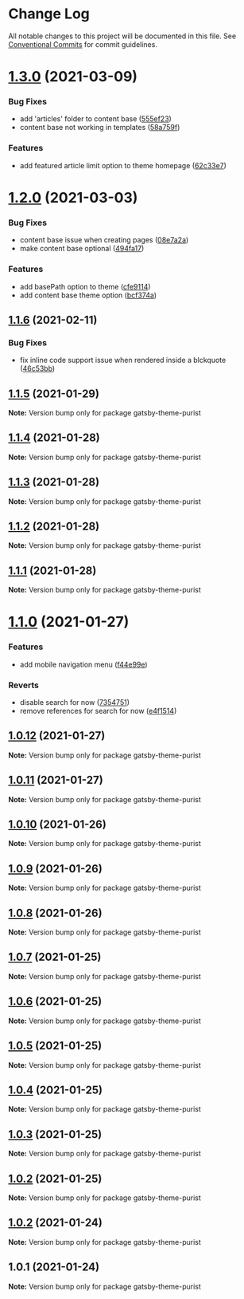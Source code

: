 # Change Log

All notable changes to this project will be documented in this file.
See [Conventional Commits](https://conventionalcommits.org) for commit guidelines.

# [1.3.0](https://github.com/sebsojeda/gatsby-theme-purist/compare/gatsby-theme-purist@1.2.0...gatsby-theme-purist@1.3.0) (2021-03-09)


### Bug Fixes

* add 'articles' folder to content base ([555ef23](https://github.com/sebsojeda/gatsby-theme-purist/commit/555ef2395b8883de65625d2e854c0bd46a223bcd))
* content base not working in templates ([58a759f](https://github.com/sebsojeda/gatsby-theme-purist/commit/58a759f927e271a46222ec07b11c5f2f0614f6ff))


### Features

* add featured article limit option to theme homepage ([62c33e7](https://github.com/sebsojeda/gatsby-theme-purist/commit/62c33e7e495a4577523fb982cccbb022f9455726))





# [1.2.0](https://github.com/sebsojeda/gatsby-theme-purist/compare/gatsby-theme-purist@1.1.6...gatsby-theme-purist@1.2.0) (2021-03-03)


### Bug Fixes

* content base issue when creating pages ([08e7a2a](https://github.com/sebsojeda/gatsby-theme-purist/commit/08e7a2a76d2946f3e45d4cb1e552d9104465d966))
* make content base optional ([494fa17](https://github.com/sebsojeda/gatsby-theme-purist/commit/494fa1754e038e021446df1c17db3e4e0bb55ac8))


### Features

* add basePath option to theme ([cfe9114](https://github.com/sebsojeda/gatsby-theme-purist/commit/cfe911433ab73f6b3984f8a0901207a3ed0f1ff6))
* add content base theme option ([bcf374a](https://github.com/sebsojeda/gatsby-theme-purist/commit/bcf374a98682aac21713679d015f73a834d907a2))





## [1.1.6](https://github.com/sebsojeda/gatsby-theme-purist/compare/gatsby-theme-purist@1.1.5...gatsby-theme-purist@1.1.6) (2021-02-11)


### Bug Fixes

* fix inline code support issue when rendered inside a blckquote ([46c53bb](https://github.com/sebsojeda/gatsby-theme-purist/commit/46c53bb2bdb87a8a8c751a5fa96ce114c842a814))





## [1.1.5](https://github.com/sebsojeda/gatsby-theme-purist/compare/gatsby-theme-purist@1.1.4...gatsby-theme-purist@1.1.5) (2021-01-29)

**Note:** Version bump only for package gatsby-theme-purist





## [1.1.4](https://github.com/sebsojeda/gatsby-theme-purist/compare/gatsby-theme-purist@1.1.3...gatsby-theme-purist@1.1.4) (2021-01-28)

**Note:** Version bump only for package gatsby-theme-purist





## [1.1.3](https://github.com/sebsojeda/gatsby-theme-purist/compare/gatsby-theme-purist@1.1.2...gatsby-theme-purist@1.1.3) (2021-01-28)

**Note:** Version bump only for package gatsby-theme-purist





## [1.1.2](https://github.com/sebsojeda/gatsby-theme-purist/compare/gatsby-theme-purist@1.1.1...gatsby-theme-purist@1.1.2) (2021-01-28)

**Note:** Version bump only for package gatsby-theme-purist





## [1.1.1](https://github.com/sebsojeda/gatsby-theme-purist/compare/gatsby-theme-purist@1.1.0...gatsby-theme-purist@1.1.1) (2021-01-28)

**Note:** Version bump only for package gatsby-theme-purist





# [1.1.0](https://github.com/sebsojeda/gatsby-theme-purist/compare/gatsby-theme-purist@1.0.12...gatsby-theme-purist@1.1.0) (2021-01-27)


### Features

* add mobile navigation menu ([f44e99e](https://github.com/sebsojeda/gatsby-theme-purist/commit/f44e99e77b2a7add55bfa9ecf057620a2154cadc))


### Reverts

* disable search for now ([7354751](https://github.com/sebsojeda/gatsby-theme-purist/commit/73547519ed1146407e48ad86f2221f239d4471e2))
* remove references for search for now ([e4f1514](https://github.com/sebsojeda/gatsby-theme-purist/commit/e4f1514f5290a6d2dcec8a99f4a1e1f5e3a2558c))





## [1.0.12](https://github.com/sebsojeda/gatsby-theme-purist/compare/gatsby-theme-purist@1.0.11...gatsby-theme-purist@1.0.12) (2021-01-27)

**Note:** Version bump only for package gatsby-theme-purist





## [1.0.11](https://github.com/sebsojeda/gatsby-theme-purist/compare/gatsby-theme-purist@1.0.10...gatsby-theme-purist@1.0.11) (2021-01-27)

**Note:** Version bump only for package gatsby-theme-purist





## [1.0.10](https://github.com/sebsojeda/gatsby-theme-purist/compare/gatsby-theme-purist@1.0.9...gatsby-theme-purist@1.0.10) (2021-01-26)

**Note:** Version bump only for package gatsby-theme-purist





## [1.0.9](https://github.com/sebsojeda/gatsby-theme-purist/compare/gatsby-theme-purist@1.0.8...gatsby-theme-purist@1.0.9) (2021-01-26)

**Note:** Version bump only for package gatsby-theme-purist





## [1.0.8](https://github.com/sebsojeda/gatsby-theme-purist/compare/gatsby-theme-purist@1.0.7...gatsby-theme-purist@1.0.8) (2021-01-26)

**Note:** Version bump only for package gatsby-theme-purist





## [1.0.7](https://github.com/sebsojeda/gatsby-theme-purist/compare/gatsby-theme-purist@1.0.6...gatsby-theme-purist@1.0.7) (2021-01-25)

**Note:** Version bump only for package gatsby-theme-purist





## [1.0.6](https://github.com/sebsojeda/gatsby-theme-purist/compare/gatsby-theme-purist@1.0.5...gatsby-theme-purist@1.0.6) (2021-01-25)

**Note:** Version bump only for package gatsby-theme-purist





## [1.0.5](https://github.com/sebsojeda/gatsby-theme-purist/compare/gatsby-theme-purist@1.0.4...gatsby-theme-purist@1.0.5) (2021-01-25)

**Note:** Version bump only for package gatsby-theme-purist





## [1.0.4](https://github.com/sebsojeda/gatsby-theme-purist/compare/gatsby-theme-purist@1.0.3...gatsby-theme-purist@1.0.4) (2021-01-25)

**Note:** Version bump only for package gatsby-theme-purist





## [1.0.3](https://github.com/sebsojeda/gatsby-theme-purist/compare/gatsby-theme-purist@1.0.2...gatsby-theme-purist@1.0.3) (2021-01-25)

**Note:** Version bump only for package gatsby-theme-purist





## [1.0.2](https://github.com/sebsojeda/gatsby-theme-purist/compare/gatsby-theme-purist@1.0.1...gatsby-theme-purist@1.0.2) (2021-01-25)

**Note:** Version bump only for package gatsby-theme-purist





## [1.0.2](https://github.com/sebsojeda/gatsby-theme-purist/compare/gatsby-theme-purist@1.0.1...gatsby-theme-purist@1.0.2) (2021-01-24)

**Note:** Version bump only for package gatsby-theme-purist





## 1.0.1 (2021-01-24)

**Note:** Version bump only for package gatsby-theme-purist
